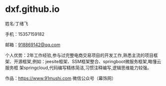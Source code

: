 # dxf.github.io

姓名:丁绪飞 

手机：15357159182

邮箱：918869142@qq.com

个人优势：2年工作经验,参与过完整电商交易项目的开发工作,熟悉主流的项目框架、开源框架,例如：jeesite框架、SSM框架整合、springboot微服务框架,略懂云服务框          架springcloud,代码编写精练简洁,习惯注释编写,逻辑思维能力较强。

作品：https://www.91mushi.com  微信公众号（幕饰网）
